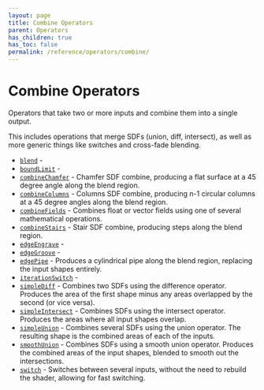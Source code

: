 ```yaml
---
layout: page
title: Combine Operators
parent: Operators
has_children: true
has_toc: false
permalink: /reference/operators/combine/
---
```


# Combine Operators

Operators that take two or more inputs and combine them into a single
output.

This includes operations that merge SDFs (union, diff, intersect), as
well as more generic things like switches and cross-fade blending.

* [`blend`](blend/) - 
* [`boundLimit`](boundLimit/) - 
* [`combineChamfer`](combineChamfer/) - Chamfer SDF combine, producing a flat surface at a 45 degree angle along the blend region.
* [`combineColumns`](combineColumns/) - Columns SDF combine, producing n-1 circular columns at a 45 degree angles along the blend region.
* [`combineFields`](combineFields/) - Combines float or vector fields using one of several mathematical operations.
* [`combineStairs`](combineStairs/) - Stair SDF combine, producing steps along the blend region.
* [`edgeEngrave`](edgeEngrave/) - 
* [`edgeGroove`](edgeGroove/) - 
* [`edgePipe`](edgePipe/) - Produces a cylindrical pipe along the blend region, replacing the input shapes entirely.
* [`iterationSwitch`](iterationSwitch/) - 
* [`simpleDiff`](simpleDiff/) - Combines two SDFs using the difference operator.
Produces the area of the first shape minus any areas overlapped by the second (or vice versa).
* [`simpleIntersect`](simpleIntersect/) - Combines SDFs using the intersect operator.
Produces the areas where all input shapes overlap.
* [`simpleUnion`](simpleUnion/) - Combines several SDFs using the union operator.
The resulting shape is the combined areas of each of the inputs.
* [`smoothUnion`](smoothUnion/) - Combines SDFs using a smooth union operator.
Produces the combined areas of the input shapes, blended to smooth out the intersections.
* [`switch`](switch/) - Switches between several inputs, without the need to rebuild the shader, allowing for fast switching.
